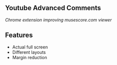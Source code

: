 ## Youtube Advanced Comments
_Chrome extension improving musescore.com viewer_

## Features
- Actual full screen
- Different layouts
- Margin reduction


